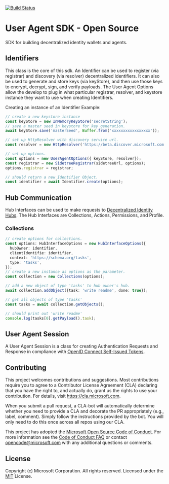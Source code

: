 [![Build Status](https://decentralized-identity.visualstudio.com/Core/_apis/build/status/Microsoft.UserAgent?branchName=master)](https://decentralized-identity.visualstudio.com/Core/_build/latest?definitionId=19&branchName=master)

# User Agent SDK - Open Source

SDK for building decentralized identity wallets and agents.

## Identifiers

This class is the core of this sdk. An Identifier can be used to register (via registrar) and discovery (via resolver) decentralized identifiers. It can also be used to generate and store keys (via keyStore), and then use those keys to encrypt, decrypt, sign, and verify payloads. The User Agent Options allow the develop to plug in what particular registrar, resolver, and keystore instance they want to use when creating Identifiers.

Creating an instance of an Identifier Example:

```typescript
// create a new keystore instance
const keyStore = new InMemoryKeyStore('secretString');
// save a master seed in keystore for key generation.
await keyStore.save('masterSeed', Buffer.from('xxxxxxxxxxxxxxxxx'));

// set up HttpResolver with discovery service url. 
const resolver = new HttpResolver('https://beta.discover.microsoft.com');

// set up options.
const options = new UserAgentOptions({ keyStore, resolver});
const registrar = new SidetreeRegistrar(sidetreeUrl, options);
options.registrar = registrar;

// should return a new Identifier Object.
const identifier = await Identifier.create(options);
```

## Hub Communication

Hub Interfaces can be used to make requests to [Decentralized Identity Hubs](https://github.com/decentralized-identity/identity-hub). The Hub Interfaces are Collections, Actions, Permissions, and Profile. 

### Collections

```typescript
// create options for collections.
const options: HubInterfaceOptions = new HubInterfaceOptions({
  hubOwner: identifier,
  clientIdentifie: identifier,
  context: 'https://schema.org/tasks',
  type: 'tasks',
});
// create a new instance as options as the parameter.
const collection = new Collections(options);

// add a new object of type 'tasks' to hub owner's hub.
await collection.addObject({task: 'write readme', done: true});

// get all objects of type 'tasks'
const tasks = await collection.getObjects();

// should print out 'write readme'
console.log(tasks[0].getPayload().task);
```

## User Agent Session

A User Agent Session is a class for creating Authentication Requests and Response in compliance with [OpenID Connect Self-Issued Tokens](https://openid.net/specs/openid-connect-core-1_0.html#SelfIssued).

## Contributing

This project welcomes contributions and suggestions.  Most contributions require you to agree to a
Contributor License Agreement (CLA) declaring that you have the right to, and actually do, grant us
the rights to use your contribution. For details, visit https://cla.microsoft.com.

When you submit a pull request, a CLA-bot will automatically determine whether you need to provide
a CLA and decorate the PR appropriately (e.g., label, comment). Simply follow the instructions
provided by the bot. You will only need to do this once across all repos using our CLA.

This project has adopted the [Microsoft Open Source Code of Conduct](https://opensource.microsoft.com/codeofconduct/).
For more information see the [Code of Conduct FAQ](https://opensource.microsoft.com/codeofconduct/faq/) or
contact [opencode@microsoft.com](mailto:opencode@microsoft.com) with any additional questions or comments.

## License

Copyright (c) Microsoft Corporation. All rights reserved.
Licensed under the [MIT](LICENSE.txt) License.
